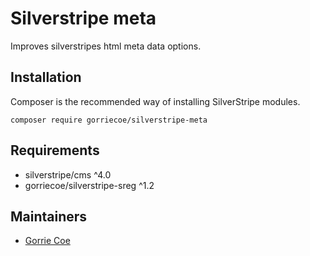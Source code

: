 # Silverstripe meta
Improves silverstripes html meta data options.

## Installation
Composer is the recommended way of installing SilverStripe modules.
```
composer require gorriecoe/silverstripe-meta
```

## Requirements

- silverstripe/cms ^4.0
- gorriecoe/silverstripe-sreg ^1.2

## Maintainers

- [Gorrie Coe](https://github.com/gorriecoe)
